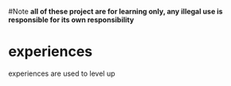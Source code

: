 #Note
**all of these project are for learning only, any illegal use is responsible for its own responsibility**
# experiences
experiences are used to level up
